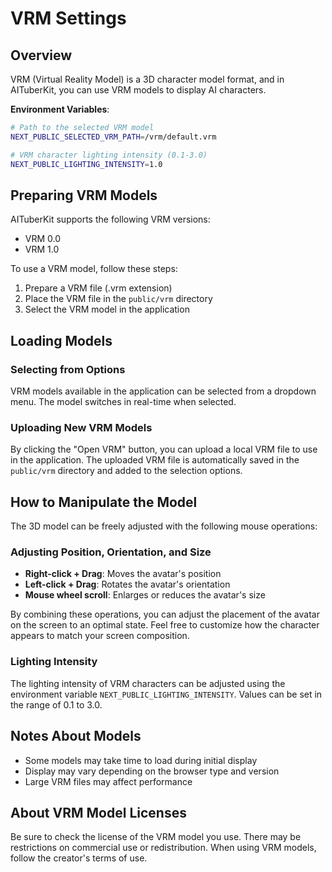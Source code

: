 # VRM Settings

## Overview

VRM (Virtual Reality Model) is a 3D character model format, and in AITuberKit, you can use VRM models to display AI characters.

**Environment Variables**:

```bash
# Path to the selected VRM model
NEXT_PUBLIC_SELECTED_VRM_PATH=/vrm/default.vrm

# VRM character lighting intensity (0.1-3.0)
NEXT_PUBLIC_LIGHTING_INTENSITY=1.0
```

## Preparing VRM Models

AITuberKit supports the following VRM versions:

- VRM 0.0
- VRM 1.0

To use a VRM model, follow these steps:

1. Prepare a VRM file (.vrm extension)
2. Place the VRM file in the `public/vrm` directory
3. Select the VRM model in the application

## Loading Models

### Selecting from Options

VRM models available in the application can be selected from a dropdown menu. The model switches in real-time when selected.

### Uploading New VRM Models

By clicking the "Open VRM" button, you can upload a local VRM file to use in the application. The uploaded VRM file is automatically saved in the `public/vrm` directory and added to the selection options.

## How to Manipulate the Model

The 3D model can be freely adjusted with the following mouse operations:

### Adjusting Position, Orientation, and Size

- **Right-click + Drag**: Moves the avatar's position
- **Left-click + Drag**: Rotates the avatar's orientation
- **Mouse wheel scroll**: Enlarges or reduces the avatar's size

By combining these operations, you can adjust the placement of the avatar on the screen to an optimal state. Feel free to customize how the character appears to match your screen composition.

### Lighting Intensity

The lighting intensity of VRM characters can be adjusted using the environment variable `NEXT_PUBLIC_LIGHTING_INTENSITY`. Values can be set in the range of 0.1 to 3.0.

## Notes About Models

- Some models may take time to load during initial display
- Display may vary depending on the browser type and version
- Large VRM files may affect performance

## About VRM Model Licenses

Be sure to check the license of the VRM model you use. There may be restrictions on commercial use or redistribution. When using VRM models, follow the creator's terms of use.
